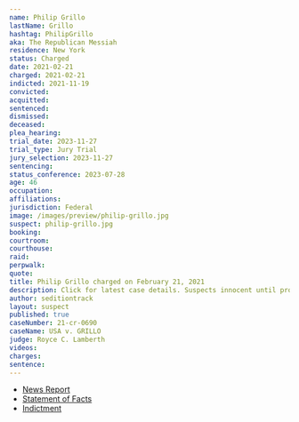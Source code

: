 ```yaml
---
name: Philip Grillo
lastName: Grillo
hashtag: PhilipGrillo
aka: The Republican Messiah
residence: New York
status: Charged
date: 2021-02-21
charged: 2021-02-21
indicted: 2021-11-19
convicted:
acquitted:
sentenced:
dismissed:
deceased:
plea_hearing:
trial_date: 2023-11-27
trial_type: Jury Trial
jury_selection: 2023-11-27
sentencing:
status_conference: 2023-07-28
age: 46
occupation:
affiliations:
jurisdiction: Federal
image: /images/preview/philip-grillo.jpg
suspect: philip-grillo.jpg
booking:
courtroom:
courthouse:
raid:
perpwalk:
quote:
title: Philip Grillo charged on February 21, 2021
description: Click for latest case details. Suspects innocent until proven guilty.
author: seditiontrack
layout: suspect
published: true
caseNumber: 21-cr-0690
caseName: USA v. GRILLO
judge: Royce C. Lamberth
videos:
charges:
sentence:
---
```

- [News Report](https://queenseagle.com/all/queens-gop-district-leader-arrested-for-role-in-capitol-insurrection)
- [Statement of Facts](https://www.justice.gov/usao-dc/case-multi-defendant/file/1371396/download)
- [Indictment](https://storage.courtlistener.com/recap/gov.uscourts.dcd.237757/gov.uscourts.dcd.237757.27.0.pdf)
